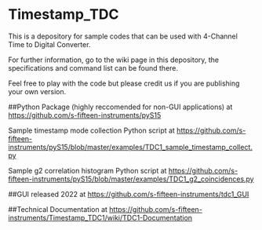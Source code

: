 # Timestamp_TDC
This is a depository for sample codes that can be used with 4-Channel Time to Digital Converter.

For further information, go to the wiki page in this depository, the specifications and command list can be found there.

Feel free to play with the code but please credit us if you are publishing your own version.

##Python Package (highly reccomended for non-GUI applications) at https://github.com/s-fifteen-instruments/pyS15

Sample timestamp mode collection Python script at https://github.com/s-fifteen-instruments/pyS15/blob/master/examples/TDC1_sample_timestamp_collect.py

Sample g2 correlation histogram Python script at https://github.com/s-fifteen-instruments/pyS15/blob/master/examples/TDC1_g2_coincidences.py

##GUI released 2022 at https://github.com/s-fifteen-instruments/tdc1_GUI

##Technical Documentation at https://github.com/s-fifteen-instruments/Timestamp_TDC1/wiki/TDC1-Documentation

